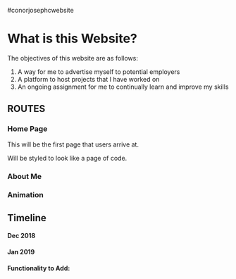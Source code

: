 #conorjosephcwebsite

# What is this Website?

The objectives of this website are as follows:

1. A way for me to advertise myself to potential employers
2. A platform to host projects that I have worked on
3. An ongoing assignment for me to continually learn and improve my skills

## ROUTES

### Home Page

This will be the first page that users arrive at.

Will be styled to look like a page of code.

### About Me

### Animation

## Timeline

#### Dec 2018

#### Jan 2019

#### Functionality to Add:
